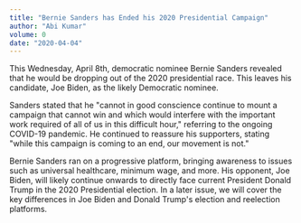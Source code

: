 ```yaml
---
title: "Bernie Sanders has Ended his 2020 Presidential Campaign"
author: "Abi Kumar"
volume: 0
date: "2020-04-04"
---
```


This Wednesday, April 8th, democratic nominee Bernie Sanders revealed that he would be dropping out of the 2020 presidential race. This leaves his candidate, Joe Biden, as the likely Democratic nominee.

Sanders stated that he "cannot in good conscience continue to mount a campaign that cannot win and which would interfere with the important work required of all of us in this difficult hour," referring to the ongoing COVID-19 pandemic. He continued to reassure his supporters, stating "while this campaign is coming to an end, our movement is not."

Bernie Sanders ran on a progressive platform, bringing awareness to issues such as universal healthcare, minimum wage, and more. His opponent, Joe Biden, will likely continue onwards to directly face current President Donald Trump in the 2020 Presidential election. In a later issue, we will cover the key differences in Joe Biden and Donald Trump's election and reelection platforms.